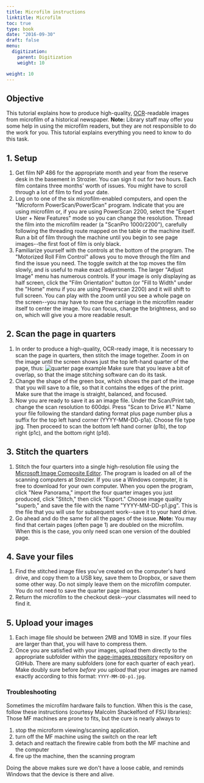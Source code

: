 ```yaml
---
title: Microfilm instructions
linktitle: Microfilm
toc: true
type: book
date: "2016-09-30"
draft: false
menu:
  digitization:
    parent: Digitization
    weight: 10

weight: 10
---
```


## Objective
This tutorial explains how to produce high-quality, [OCR](/how-to/digitization/OCR-instructions/)-readable images from microfilm of a historical newspaper. **Note:** Library staff may offer you some help in using the microfilm readers, but they are not responsible to do the work for you. This tutorial explains everything you need to know to do this task.

## 1. Setup
1. Get film NP 486 for the appropriate month and year from the reserve desk in the basement in Strozier. You can sign it out for two hours. Each film contains three months' worth of issues. You might have to scroll through a lot of film to find your date.
2. Log on to one of the six microfilm-enabled computers, and open the "Microform PowerScan/PowerScan" program. Indicate that you are using microfilm or, if you are using PowerScan 2200, select the "Expert User + New Features" mode so you can change the resolution. Thread the film into the microfilm reader (a "ScanPro 1000/2200"), carefully following the threading route mapped on the table or the machine itself. Run a bit of film through the machine until you begin to see page images--the first foot of film is only black.
3. Familiarize yourself with the controls at the bottom of the program. The "Motorized Roll Film Control" allows you to move through the film and find the issue you need. The toggle switch at the top moves the film slowly, and is useful to make exact adjustments. The larger "Adjust Image" menu has numerous controls. If your image is only displaying as half screen, click the "Film Orientation" button (or "Fill to Width" under the "Home" menu if you are using Powerscan 2200) and it will shift to full screen. You can play with the zoom until you see a whole page on the screen--you may have to move the carriage in the microfilm reader itself to center the image. You can focus, change the brightness, and so on, which will give you a more readable result.

## 2. Scan the page in quarters
1. In order to produce a high-quality, OCR-ready image, it is necessary to scan the page in quarters, then stitch the image together. Zoom in on the image until the screen shows just the top left-hand quarter of the page, thus:
![quarter page example](/img/quarter-page-example.jpg)
Make sure that you leave a bit of overlap, so that the image stitching software can do its task.
2. Change the shape of the green box, which shows the part of the image that you will save to a file, so that it contains the edges of the print. Make sure that the image is straight, balanced, and focused.
3. Now you are ready to save it as an image file. Under the Scan/Print tab, change the scan resolution to 600dpi. Press "Scan to Drive #1." Name your file following the standard dating format plus page number plus a suffix for the top left hand corner (YYYY-MM-DD-p1a). Choose file type jpg. Then proceed to scan the bottom left hand corner (p1b), the top right (p1c), and the bottom right (p1d).

## 3. Stitch the quarters
1. Stitch the four quarters into a single high-resolution file using the [Microsoft Image Composite Editor](http://research.microsoft.com/en-us/um/redmond/projects/ice/). The program is loaded on all of the scanning computers at Strozier. If you use a Windows computer, it is free to download for your own computer. When you open the program, click "New Panorama," import the four quarter images you just produced, click "Stitch," then click "Export." Choose image quality "superb," and save the file with the name "YYYY-MM-DD-p1.jpg". This is the file that you will use for subsequent work--save it to your hard drive.
2. Go ahead and do the same for all the pages of the issue. **Note:** You may find that certain pages (often page 1) are doubled on the microfilm. When this is the case, you only need scan one version of the doubled page.

## 4. Save your files
1. Find the stitched image files you've created on the computer's hard drive, and copy them to a USB key, save them to Dropbox, or save them some other way. Do not simply leave them on the microfilm computer. You do not need to save the quarter page images.
2. Return the microfilm to the checkout desk--your classmates will need to find it.

## 5. Upload your images
1. Each image file should be between 2MB and 10MB in size. If your files are larger than that, you will have to compress them.
2. Once you are satisfied with your images, upload them directly to the appropriate subfolder within the [page-images repository](https://github.com/dig-eg-gaz/page-images) repository on GitHub. There are many subfolders (one for each quarter of each year). Make doubly sure before *before you upload* that your images are named exactly according to this format: `YYYY-MM-DD-p1.jpg`. 

### Troubleshooting
Sometimes the microfilm hardware fails to function. When this is the case, follow these instructions (courtesy Malcolm Shackelford of FSU libraries): Those MF machines are prone to fits, but the cure is nearly always to

1. stop the microform viewing/scanning application.
2. turn off the MF machine using the switch on the rear left
3. detach and reattach the firewire cable from both the MF machine and the computer
4. fire up the machine, then the scanning program

Doing the above makes sure we don't have a loose cable, and reminds Windows that the device is there and alive.